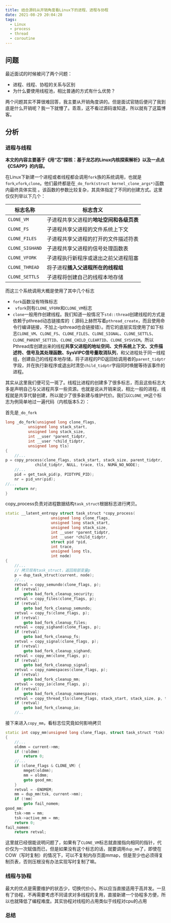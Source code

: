 ```yaml
---
title: 结合源码从开销角度看Linux下的进程、进程与协程
date: 2021-08-29 20:04:28
tags:
  - Linux
  - process
  - thread
  - coroutine
---
```


## 问题

最近面试的时候被问了两个问题：

* 进程、线程、协程的关系与区别
* 为什么要使用线程池，相比普通的方式有什么优势？

两个问题其实不算很难回答，我主要从开销角度讲的。但是面试官随后便问了我到底是什么开销呢？我一下就懵了。乖乖，这不看过源码谁知道，所以就有了这篇博客。

## 分析

### 进程与线程

**本文的内容主要基于《用“芯”探核：基于龙芯的Linux内核探索解析》以及一点点《CSAPP》的内容。**

在Linux下新建一个进程或者线程都会调用`fork`族的系统调用，也就是`fork`,`vfork`,`clone`。他们最终都是在`_do_fork(struct kernel_clone_args*)`函数内最终具体实现 。该函数的参数比较复杂，其具体指定了不同的创建方式。这里仅仅列举以下几个：

| 标志名称        | 标志含义                                 |
| --------------- | ---------------------------------------- |
| `CLONE_VM`      | 子进程共享父进程的**地址空间和各级页表** |
| `CLONE_FS`      | 子进程共享父进程的文件系统上下文         |
| `CLONE_FILES`   | 子进程共享父进程的打开的文件描述符表     |
| `CLONE_SIGHAND` | 子进程共享父进程的信号处理函数表         |
| `CLONE_VFORK`   | 子进程执行新程序或退出之前父进程阻塞     |
| `CLONE_THREAD`  | 将子进程**插入父进程所在的线程组**       |
| `CLONE_SETTLS`  | 子进程将创建自己的线程本地存储           |

而这三个系统调用大概是使用了其中几个标志

* `fork`函数没有特殊标志
* ` vfork`则有`CLONE_VFORK`和`CLONE_VM`标志
* `clone`一般用作创建线程。我们知道一般情况下`std::thread`创建线程的方式是依赖于pthread动态链接库的（ 源码上赫然写着`pthread_create`，而且使用命令行编译链接，不加上-lpthread也会链接错）。而它的底层实现使用了如下标志`CLONE_VM`、`CLONE_FS`、`CLONE_FILES`、`CLONE_SIGNAL`、`CLONE_SETTLS`、`CLONE_PARENT_SETTID`、`CLONE_CHILD_CLEARTID`、`CLONE_SYSVSEM`。所以Pthread库创建出来的线程**共享父进程的地址空间、文件系统上下文、文件描述符、信号及其处理函数、SysVIPC信号量取消队列**，和父进程处于同一线程组，创建自己的线程本地存储，将子进程的PID返回给调用者的`parent_tidptr`字段，并在执行新程序或退出时清空`child_tidptr`字段同时唤醒等待该事件的进程。

其实从这里我们便可见一斑了。线程比进程的创建多了很多标志，而且这些标志大多是声明自己与父进程共享一些资源。也就是说从开销来说，相比一般的进程，线程就是共享代替创建，所以就少了很多新建与维护代价。我们以`CLONE_VM`这个标志为例简单地过一遍代码（内核版本5.2）：

首先是`_do_fork`

```cpp
long _do_fork(unsigned long clone_flags,
	      unsigned long stack_start,
	      unsigned long stack_size,
	      int __user *parent_tidptr,
	      int __user *child_tidptr,
	      unsigned long tls)
{
    //...
p = copy_process(clone_flags, stack_start, stack_size, parent_tidptr,
			 child_tidptr, NULL, trace, tls, NUMA_NO_NODE);
	//...
	pid = get_task_pid(p, PIDTYPE_PID);
	nr = pid_vnr(pid);
//...
	return nr;
}
```

copy_process负责对进程数据结构`task_struct`根据标志进行拷贝。

```cpp
static __latent_entropy struct task_struct *copy_process(
					unsigned long clone_flags,
					unsigned long stack_start,
					unsigned long stack_size,
					int __user *parent_tidptr,
					int __user *child_tidptr,
					struct pid *pid,
					int trace,
					unsigned long tls,
					int node)
{
    //...
    // 拷贝现有task_struct，返回局部变量p
    p = dup_task_struct(current, node);
    //...
    retval = copy_semundo(clone_flags, p);
	if (retval)
		goto bad_fork_cleanup_security;
	retval = copy_files(clone_flags, p);
	if (retval)
		goto bad_fork_cleanup_semundo;
	retval = copy_fs(clone_flags, p);
	if (retval)
		goto bad_fork_cleanup_files;
	retval = copy_sighand(clone_flags, p);
	if (retval)
		goto bad_fork_cleanup_fs;
	retval = copy_signal(clone_flags, p);
	if (retval)
		goto bad_fork_cleanup_sighand;
	retval = copy_mm(clone_flags, p);
	if (retval)
		goto bad_fork_cleanup_signal;
	retval = copy_namespaces(clone_flags, p);
	if (retval)
		goto bad_fork_cleanup_mm;
	retval = copy_io(clone_flags, p);
	if (retval)
		goto bad_fork_cleanup_namespaces;
	retval = copy_thread_tls(clone_flags, stack_start, stack_size, p, tls);
	if (retval)
		goto bad_fork_cleanup_io;
    //..
```

接下来进入`copy_mm`，看标志位究竟如何影响拷贝

```cpp
static int copy_mm(unsigned long clone_flags, struct task_struct *tsk)
{
    //...
    oldmm = current->mm;
	if (!oldmm)
		return 0;
	//...
	if (clone_flags & CLONE_VM) {
		mmget(oldmm);
		mm = oldmm;
		goto good_mm;
	}
	retval = -ENOMEM;
	mm = dup_mm(tsk, current->mm);
	if (!mm)
		goto fail_nomem;
good_mm:
	tsk->mm = mm;
	tsk->active_mm = mm;
	return 0;
fail_nomem:
	return retval;
```

 这里就已经很能说明问题了，如果有了`CLONE_VM`标志就直接指向相同的指针，代价仅为一次赋值而已，但是如果没有这个标志的话，就要调用`dup_mm`了，即使在COW（写时复制）的情况下，可以不复制内存页面mmap，但是至少也必须得复制页表，否则压根没有办法实现写时复制了嘛。

### 线程与协程

最大的优点是需要维护的状态少，切换代价小。所以应当直接适用于高并发。一旦有了协程，不再需要考虑不同请求对多线程的复用，直接新建一个协程多方便，所以也就降低了编程难度。其实协程对线程的占用类似于线程对cpu的占用

### 总结
